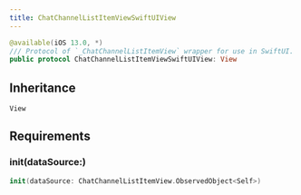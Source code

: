 ```yaml
---
title: ChatChannelListItemViewSwiftUIView
---
```


``` swift
@available(iOS 13.0, *)
/// Protocol of `_ChatChannelListItemView` wrapper for use in SwiftUI.
public protocol ChatChannelListItemViewSwiftUIView: View 
```

## Inheritance

`View`

## Requirements

### init(dataSource:​)

``` swift
init(dataSource: ChatChannelListItemView.ObservedObject<Self>)
```
